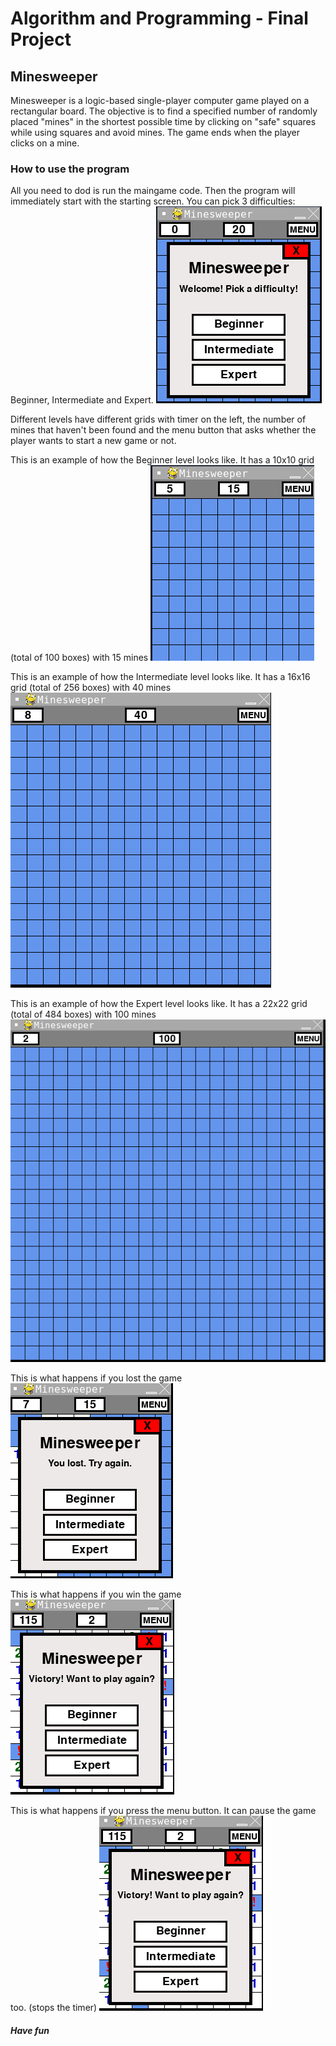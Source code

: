 # Algorithm and Programming - Final Project

## Minesweeper
Minesweeper is a logic-based single-player computer game played on a rectangular board. The objective is to find a specified number of randomly placed "mines" in the shortest possible time by clicking on "safe" squares while using squares and avoid mines. The game ends when the player clicks on a mine. 

### How to use the program
All you need to dod is run the maingame code. Then the program will immediately start with the starting screen. You can pick 3 difficulties: Beginner, Intermediate and Expert.
![](images/image1.png)

Different levels have different grids with timer on the left, the number of mines that haven't been found and the menu button that asks whether the player wants to start a new game or not.

This is an example of how the Beginner level looks like. It has a 10x10 grid (total of 100 boxes) with 15 mines
![](images/image2.png)

This is an example of how the Intermediate level looks like. It has a 16x16 grid (total of 256 boxes) with 40 mines
![](images/image3.png)

This is an example of how the Expert level looks like. It has a 22x22 grid (total of 484 boxes) with 100 mines
![](images/image4.png)

This is what happens if you lost the game
![](images/image5.png)

This is what happens if you win the game
![](images/image6.png)

This is what happens if you press the menu button. It can pause the game too. (stops the timer)
![](images/image6.png)

##### Have fun